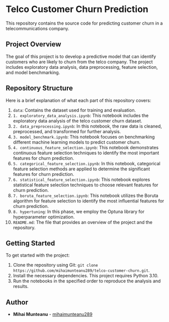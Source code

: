 <h1>Telco Customer Churn Prediction</h1>

<p>This repository contains the source code for predicting customer churn in a telecommunications company.</p>

<h2>Project Overview</h2>

<p>The goal of this project is to develop a predictive model that can identify customers who are likely to churn from the telco company. The project includes exploratory data analysis, data preprocessing, feature selection, and model benchmarking.</p>

<h2>Repository Structure</h2>

<p>Here is a brief explanation of what each part of this repository covers:</p>

<ol>
<li><code>data</code>: Contains the dataset used for training and evaluation.</li>
<li><code>1. exploratory_data_analysis.ipynb</code>: This notebook includes the exploratory data analysis of the telco customer churn dataset.</li>
<li><code>2. data_preprocessing.ipynb</code>: In this notebook, the raw data is cleaned, preprocessed, and transformed for further analysis.</li>
<li><code>3. model_benchmark.ipynb</code>: This notebook focuses on benchmarking different machine learning models to predict customer churn.</li>
<li><code>4. continuous_feature_selection.ipynb</code>: This notebook demonstrates continuous feature selection techniques to identify the most important features for churn prediction.</li>
<li><code>5. categorical_feature_selection.ipynb</code>: In this notebook, categorical feature selection methods are applied to determine the significant features for churn prediction.</li>
<li><code>6. statistical_feature_selection.ipynb</code>: This notebook explores statistical feature selection techniques to choose relevant features for churn prediction.</li>
<li><code>7. boruta_feature_selection.ipynb</code>: This notebook utilizes the Boruta algorithm for feature selection to identify the most influential features for churn prediction.</li>
<li><code>8. hypertuning</code>: In this phase, we employ the Optuna library for hyperparameter optimization.</li>
<li><code>README.md</code>: The file that provides an overview of the project and the repository.</li>
</ol>

<h2>Getting Started</h2>

<p>To get started with the project:</p>

<ol>
<li>Clone the repository using Git: <code>git clone https://github.com/mihaimunteanu289/telco-customer-churn.git</code>.</li>
<li>Install the necessary dependencies. This project requires Python 3.10.</li>
<li>Run the notebooks in the specified order to reproduce the analysis and results.</li>
</ol>

<h2>Author</h2>

<ul>
<li><strong>Mihai Munteanu</strong> - <a href="https://github.com/mihaimunteanu289">mihaimunteanu289</a></li>
</ul>
